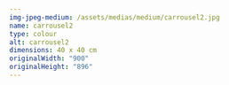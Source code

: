 ```yaml
---
img-jpeg-medium: /assets/medias/medium/carrousel2.jpg
name: carrousel2
type: colour
alt: carrousel2
dimensions: 40 x 40 cm
originalWidth: "900"
originalHeight: "896"
---
```

